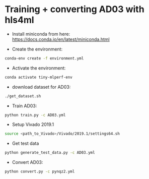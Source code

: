 # Training + converting AD03 with hls4ml

* Install miniconda from here: https://docs.conda.io/en/latest/miniconda.html

* Create the environment:
```bash
conda-env create -f environment.yml
```

* Activate the environment:
```bash
conda activate tiny-mlperf-env
```
* download dataset for AD03:
```bash
./get_dataset.sh
```

* Train AD03:
```bash
python train.py -c AD03.yml
```

* Setup Vivado 2019.1
```bash
source <path_to_Vivado>/Vivado/2019.1/settings64.sh
```

* Get test data
```bash
python generate_test_data.py -c AD03.yml
```

* Convert AD03:
```bash
python convert.py -c pynqz2.yml
```

